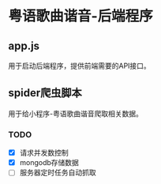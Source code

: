 # 粤语歌曲谐音-后端程序

## app.js

用于启动后端程序，提供前端需要的API接口。

## spider爬虫脚本

用于给小程序-粤语歌曲谐音爬取相关数据。

### TODO

- [x] 请求并发数控制
- [x] mongodb存储数据
- [ ] 服务器定时任务自动抓取
